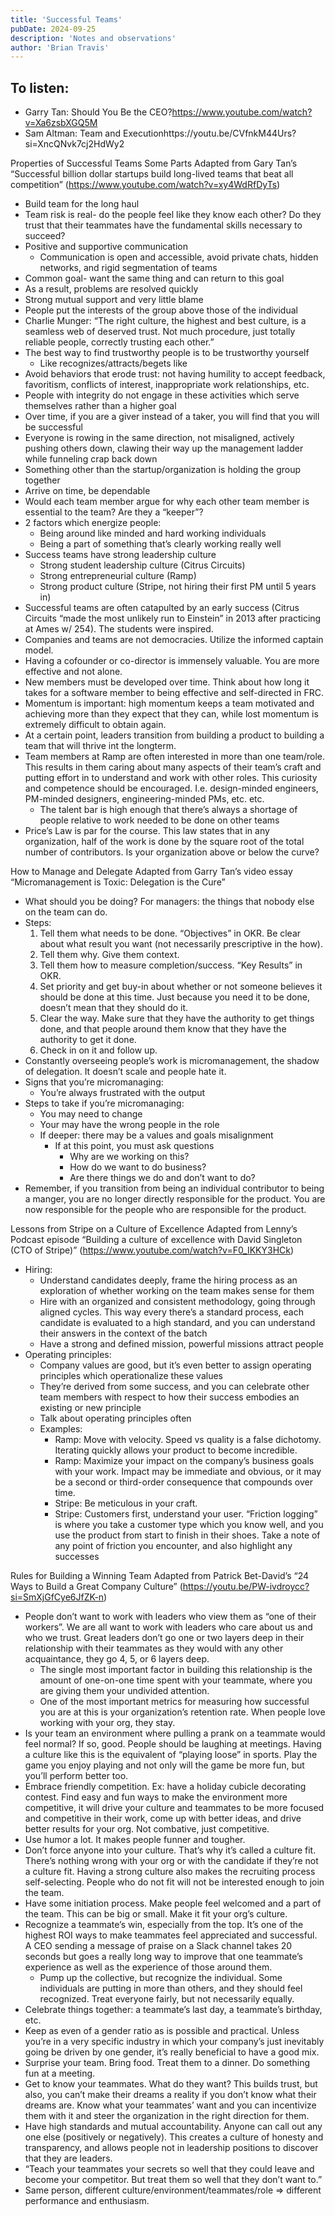 ```yaml
---
title: 'Successful Teams'
pubDate: 2024-09-25
description: 'Notes and observations'
author: 'Brian Travis'
---
```


## To listen:

- Garry Tan: Should You Be the CEO?https://www.youtube.com/watch?v=Xa6zsbXGQ5M
- Sam Altman: Team and Executionhttps://youtu.be/CVfnkM44Urs?si=XncQNvk7cj2HdWy2

Properties of Successful Teams
Some Parts Adapted from Gary Tan’s “Successful billion dollar startups build long-lived teams that beat all competition” (https://www.youtube.com/watch?v=xy4WdRfDyTs)

- Build team for the long haul
- Team risk is real- do the people feel like they know each other? Do they trust that their teammates have the fundamental skills necessary to succeed?
- Positive and supportive communication
  - Communication is open and accessible, avoid private chats, hidden networks, and rigid segmentation of teams
- Common goal- want the same thing and can return to this goal
- As a result, problems are resolved quickly
- Strong mutual support and very little blame
- People put the interests of the group above those of the individual
- Charlie Munger: “The right culture, the highest and best culture, is a seamless web of deserved trust. Not much procedure, just totally reliable people, correctly trusting each other.”
- The best way to find trustworthy people is to be trustworthy yourself
  - Like recognizes/attracts/begets like
- Avoid behaviors that erode trust: not having humility to accept feedback, favoritism, conflicts of interest, inappropriate work relationships, etc.
- People with integrity do not engage in these activities which serve themselves rather than a higher goal
- Over time, if you are a giver instead of a taker, you will find that you will be successful
- Everyone is rowing in the same direction, not misaligned, actively pushing others down, clawing their way up the management ladder while funneling crap back down
- Something other than the startup/organization is holding the group together
- Arrive on time, be dependable
- Would each team member argue for why each other team member is essential to the team? Are they a “keeper”?
- 2 factors which energize people:
  - Being around like minded and hard working individuals
  - Being a part of something that’s clearly working really well
- Success teams have strong leadership culture
  - Strong student leadership culture (Citrus Circuits)
  - Strong entrepreneurial culture (Ramp)
  - Strong product culture (Stripe, not hiring their first PM until 5 years in)
- Successful teams are often catapulted by an early success (Citrus Circuits “made the most unlikely run to Einstein” in 2013 after practicing at Ames w/ 254). The students were inspired.
- Companies and teams are not democracies. Utilize the informed captain model.
- Having a cofounder or co-director is immensely valuable. You are more effective and not alone.
- New members must be developed over time. Think about how long it takes for a software member to being effective and self-directed in FRC.
- Momentum is important: high momentum keeps a team motivated and achieving more than they expect that they can, while lost momentum is extremely difficult to obtain again.
- At a certain point, leaders transition from building a product to building a team that will thrive int the longterm.
- Team members at Ramp are often interested in more than one team/role. This results in them caring about many aspects of their team’s craft and putting effort in to understand and work with other roles. This curiosity and competence should be encouraged. I.e. design-minded engineers, PM-minded designers, engineering-minded PMs, etc. etc.
  - The talent bar is high enough that there’s always a shortage of people relative to work needed to be done on other teams
- Price’s Law is par for the course. This law states that in any organization, half of the work is done by the square root of the total number of contributors. Is your organization above or below the curve?

How to Manage and Delegate
Adapted from Garry Tan’s video essay “Micromanagement is Toxic: Delegation is the Cure”

- What should you be doing? For managers: the things that nobody else on the team can do.
- Steps:
  1. Tell them what needs to be done. “Objectives” in OKR. Be clear about what result you want (not necessarily prescriptive in the how).
  2. Tell them why. Give them context.
  3. Tell them how to measure completion/success. “Key Results” in OKR.
  4. Set priority and get buy-in about whether or not someone believes it should be done at this time. Just because you need it to be done, doesn’t mean that they should do it.
  5. Clear the way. Make sure that they have the authority to get things done, and that people around them know that they have the authority to get it done.
  6. Check in on it and follow up.
- Constantly overseeing people’s work is micromanagement, the shadow of delegation. It doesn’t scale and people hate it.
- Signs that you’re micromanaging:
  - You’re always frustrated with the output
- Steps to take if you’re micromanaging:
  - You may need to change
  - Your may have the wrong people in the role
  - If deeper: there may be a values and goals misalignment
    - If at this point, you must ask questions
      - Why are we working on this?
      - How do we want to do business?
      - Are there things we do and don’t want to do?
- Remember, if you transition from being an individual contributor to being a manger, you are no longer directly responsible for the product. You are now responsible for the people who are responsible for the product.

Lessons from Stripe on a Culture of Excellence
Adapted from Lenny’s Podcast episode “Building a culture of excellence with David Singleton (CTO of Stripe)” (https://www.youtube.com/watch?v=F0_IKKY3HCk)

- Hiring:
  - Understand candidates deeply, frame the hiring process as an exploration of whether working on the team makes sense for them
  - Hire with an organized and consistent methodology, going through aligned cycles. This way every there’s a standard process, each candidate is evaluated to a high standard, and you can understand their answers in the context of the batch
  - Have a strong and defined mission, powerful missions attract people
- Operating principles:
  - Company values are good, but it’s even better to assign operating principles which operationalize these values
  - They’re derived from some success, and you can celebrate other team members with respect to how their success embodies an existing or new principle
  - Talk about operating principles often
  - Examples:
    - Ramp: Move with velocity. Speed vs quality is a false dichotomy. Iterating quickly allows your product to become incredible.
    - Ramp: Maximize your impact on the company’s business goals with your work. Impact may be immediate and obvious, or it may be a second or third-order consequence that compounds over time.
    - Stripe: Be meticulous in your craft.
    - Stripe: Customers first, understand your user. “Friction logging” is where you take a customer type which you know well, and you use the product from start to finish in their shoes. Take a note of any point of friction you encounter, and also highlight any successes

Rules for Building a Winning Team
Adapted from Patrick Bet-David’s “24 Ways to Build a Great Company Culture” (https://youtu.be/PW-ivdroycc?si=SmXjGfCye6JfZK-n)

- People don’t want to work with leaders who view them as “one of their workers”. We are all want to work with leaders who care about us and who we trust. Great leaders don’t go one or two layers deep in their relationship with their teammates as they would with any other acquaintance, they go 4, 5, or 6 layers deep.
  - The single most important factor in building this relationship is the amount of one-on-one time spent with your teammate, where you are giving them your undivided attention.
  - One of the most important metrics for measuring how successful you are at this is your organization’s retention rate. When people love working with your org, they stay.
- Is your team an environment where pulling a prank on a teammate would feel normal? If so, good. People should be laughing at meetings. Having a culture like this is the equivalent of “playing loose” in sports. Play the game you enjoy playing and not only will the game be more fun, but you’ll perform better too.
- Embrace friendly competition. Ex: have a holiday cubicle decorating contest. Find easy and fun ways to make the environment more competitive, it will drive your culture and teammates to be more focused and competitive in their work, come up with better ideas, and drive better results for your org. Not combative, just competitive.
- Use humor a lot. It makes people funner and tougher.
- Don’t force anyone into your culture. That’s why it’s called a culture fit. There’s nothing wrong with your org or with the candidate if they’re not a culture fit. Having a strong culture also makes the recruiting process self-selecting. People who do not fit will not be interested enough to join the team.
- Have some initiation process. Make people feel welcomed and a part of the team. This can be big or small. Make it fit your org’s culture.
- Recognize a teammate’s win, especially from the top. It’s one of the highest ROI ways to make teammates feel appreciated and successful. A CEO sending a message of praise on a Slack channel takes 20 seconds but goes a really long way to improve that one teammate’s experience as well as the experience of those around them.
  - Pump up the collective, but recognize the individual. Some individuals are putting in more than others, and they should feel recognized. Treat everyone fairly, but not necessarily equally.
- Celebrate things together: a teammate’s last day, a teammate’s birthday, etc.
- Keep as even of a gender ratio as is possible and practical. Unless you’re in a very specific industry in which your company’s just inevitably going be driven by one gender, it’s really beneficial to have a good mix.
- Surprise your team. Bring food. Treat them to a dinner. Do something fun at a meeting.
- Get to know your teammates. What do they want? This builds trust, but also, you can’t make their dreams a reality if you don’t know what their dreams are. Know what your teammates’ want and you can incentivize them with it and steer the organization in the right direction for them.
- Have high standards and mutual accountability. Anyone can call out any one else (positively or negatively). This creates a culture of honesty and transparency, and allows people not in leadership positions to discover that they are leaders.
- “Teach your teammates your secrets so well that they could leave and become your competitor. But treat them so well that they don’t want to.”
- Same person, different culture/environment/teammates/role => different performance and enthusiasm.

